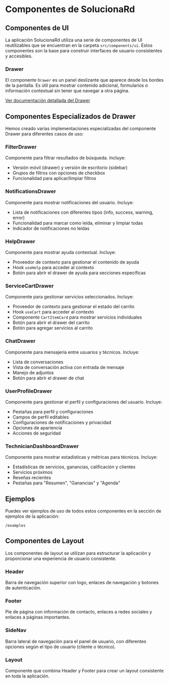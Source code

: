 # Componentes de SolucionaRd

## Componentes de UI

La aplicación SolucionaRd utiliza una serie de componentes de UI reutilizables que se encuentran en la carpeta `src/components/ui`. Estos componentes son la base para construir interfaces de usuario consistentes y accesibles.

### Drawer

El componente `Drawer` es un panel deslizante que aparece desde los bordes de la pantalla. Es útil para mostrar contenido adicional, formularios o información contextual sin tener que navegar a otra página.

[Ver documentación detallada del Drawer](./ui/Drawer/README.md)

## Componentes Especializados de Drawer

Hemos creado varias implementaciones especializadas del componente Drawer para diferentes casos de uso:

### FilterDrawer

Componente para filtrar resultados de búsqueda. Incluye:
- Versión móvil (drawer) y versión de escritorio (sidebar)
- Grupos de filtros con opciones de checkbox
- Funcionalidad para aplicar/limpiar filtros

### NotificationsDrawer

Componente para mostrar notificaciones del usuario. Incluye:
- Lista de notificaciones con diferentes tipos (info, success, warning, error)
- Funcionalidad para marcar como leída, eliminar y limpiar todas
- Indicador de notificaciones no leídas

### HelpDrawer

Componente para mostrar ayuda contextual. Incluye:
- Proveedor de contexto para gestionar el contenido de ayuda
- Hook `useHelp` para acceder al contexto
- Botón para abrir el drawer de ayuda para secciones específicas

### ServiceCartDrawer

Componente para gestionar servicios seleccionados. Incluye:
- Proveedor de contexto para gestionar el estado del carrito
- Hook `useCart` para acceder al contexto
- Componente `CartItemCard` para mostrar servicios individuales
- Botón para abrir el drawer del carrito
- Botón para agregar servicios al carrito

### ChatDrawer

Componente para mensajería entre usuarios y técnicos. Incluye:
- Lista de conversaciones
- Vista de conversación activa con entrada de mensaje
- Manejo de adjuntos
- Botón para abrir el drawer de chat

### UserProfileDrawer

Componente para gestionar el perfil y configuraciones del usuario. Incluye:
- Pestañas para perfil y configuraciones
- Campos de perfil editables
- Configuraciones de notificaciones y privacidad
- Opciones de apariencia
- Acciones de seguridad

### TechnicianDashboardDrawer

Componente para mostrar estadísticas y métricas para técnicos. Incluye:
- Estadísticas de servicios, ganancias, calificación y clientes
- Servicios próximos
- Reseñas recientes
- Pestañas para "Resumen", "Ganancias" y "Agenda"

## Ejemplos

Puedes ver ejemplos de uso de todos estos componentes en la sección de ejemplos de la aplicación:

```
/examples
```

## Componentes de Layout

Los componentes de layout se utilizan para estructurar la aplicación y proporcionar una experiencia de usuario consistente.

### Header

Barra de navegación superior con logo, enlaces de navegación y botones de autenticación.

### Footer

Pie de página con información de contacto, enlaces a redes sociales y enlaces a páginas importantes.

### SideNav

Barra lateral de navegación para el panel de usuario, con diferentes opciones según el tipo de usuario (cliente o técnico).

### Layout

Componente que combina Header y Footer para crear un layout consistente en toda la aplicación.